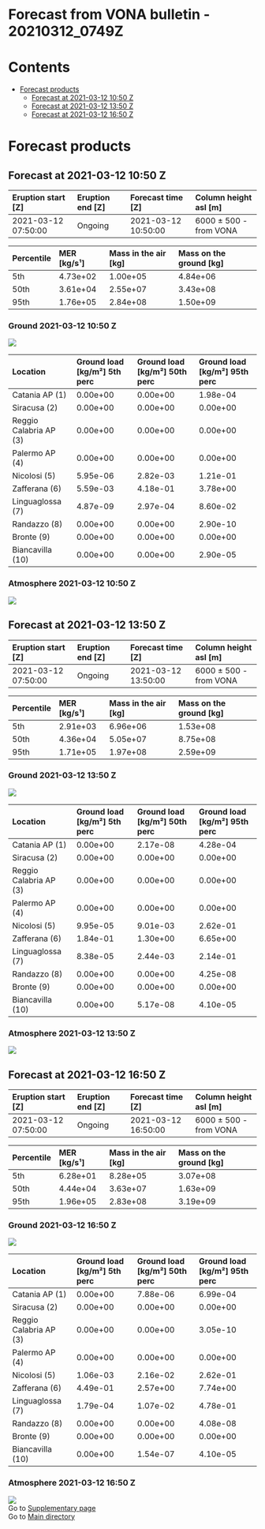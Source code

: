 
Forecast from VONA bulletin - 20210312_0749Z
============================================

Contents
========

* [Forecast products](#forecast-products)
	* [Forecast at 2021-03-12 10:50 Z](#forecast-at-2021-03-12-1050-z)
	* [Forecast at 2021-03-12 13:50 Z](#forecast-at-2021-03-12-1350-z)
	* [Forecast at 2021-03-12 16:50 Z](#forecast-at-2021-03-12-1650-z)

# Forecast products

## Forecast at 2021-03-12 10:50 Z
  

|Eruption start [Z]|Eruption end [Z]|Forecast time [Z]|Column height asl [m]|
| :--- | :--- | :--- | :--- |
|2021-03-12 07:50:00|Ongoing|2021-03-12 10:50:00|6000 ± 500 - from VONA|
  
  

|Percentile|MER [kg/s¹]|Mass in the air [kg]|Mass on the ground [kg]|
| :--- | :--- | :--- | :--- |
|5th|4.73e+02|1.00e+05|4.84e+06|
|50th|3.61e+04|2.55e+07|3.43e+08|
|95th|1.76e+05|2.84e+08|1.50e+09|
  

### Ground 2021-03-12 10:50 Z
  
![](./figures/probability_grd_2021_03_12_1050_scenario_1.png)  
  
  
  
  
  
  
  
  
  

|Location|Ground load [kg/m²] 5th perc|Ground load [kg/m²] 50th perc|Ground load [kg/m²] 95th perc|
| :--- | :--- | :--- | :--- |
|Catania AP (1)|0.00e+00|0.00e+00|1.98e-04|
|Siracusa (2)|0.00e+00|0.00e+00|0.00e+00|
|Reggio Calabria AP (3)|0.00e+00|0.00e+00|0.00e+00|
|Palermo AP (4)|0.00e+00|0.00e+00|0.00e+00|
|Nicolosi (5)|5.95e-06|2.82e-03|1.21e-01|
|Zafferana (6)|5.59e-03|4.18e-01|3.78e+00|
|Linguaglossa (7)|4.87e-09|2.97e-04|8.60e-02|
|Randazzo (8)|0.00e+00|0.00e+00|2.90e-10|
|Bronte (9)|0.00e+00|0.00e+00|0.00e+00|
|Biancavilla (10)|0.00e+00|0.00e+00|2.90e-05|
  

### Atmosphere 2021-03-12 10:50 Z
  
![](./figures/probability_air_2021_03_12_1050_scenario_1_conclev_1.png)
## Forecast at 2021-03-12 13:50 Z
  

|Eruption start [Z]|Eruption end [Z]|Forecast time [Z]|Column height asl [m]|
| :--- | :--- | :--- | :--- |
|2021-03-12 07:50:00|Ongoing|2021-03-12 13:50:00|6000 ± 500 - from VONA|
  
  

|Percentile|MER [kg/s¹]|Mass in the air [kg]|Mass on the ground [kg]|
| :--- | :--- | :--- | :--- |
|5th|2.91e+03|6.96e+06|1.53e+08|
|50th|4.36e+04|5.05e+07|8.75e+08|
|95th|1.71e+05|1.97e+08|2.59e+09|
  

### Ground 2021-03-12 13:50 Z
  
![](./figures/probability_grd_2021_03_12_1350_scenario_1.png)  
  
  
  
  
  
  
  
  
  

|Location|Ground load [kg/m²] 5th perc|Ground load [kg/m²] 50th perc|Ground load [kg/m²] 95th perc|
| :--- | :--- | :--- | :--- |
|Catania AP (1)|0.00e+00|2.17e-08|4.28e-04|
|Siracusa (2)|0.00e+00|0.00e+00|0.00e+00|
|Reggio Calabria AP (3)|0.00e+00|0.00e+00|0.00e+00|
|Palermo AP (4)|0.00e+00|0.00e+00|0.00e+00|
|Nicolosi (5)|9.95e-05|9.01e-03|2.62e-01|
|Zafferana (6)|1.84e-01|1.30e+00|6.65e+00|
|Linguaglossa (7)|8.38e-05|2.44e-03|2.14e-01|
|Randazzo (8)|0.00e+00|0.00e+00|4.25e-08|
|Bronte (9)|0.00e+00|0.00e+00|0.00e+00|
|Biancavilla (10)|0.00e+00|5.17e-08|4.10e-05|
  

### Atmosphere 2021-03-12 13:50 Z
  
![](./figures/probability_air_2021_03_12_1350_scenario_1_conclev_1.png)
## Forecast at 2021-03-12 16:50 Z
  

|Eruption start [Z]|Eruption end [Z]|Forecast time [Z]|Column height asl [m]|
| :--- | :--- | :--- | :--- |
|2021-03-12 07:50:00|Ongoing|2021-03-12 16:50:00|6000 ± 500 - from VONA|
  
  

|Percentile|MER [kg/s¹]|Mass in the air [kg]|Mass on the ground [kg]|
| :--- | :--- | :--- | :--- |
|5th|6.28e+01|8.28e+05|3.07e+08|
|50th|4.44e+04|3.63e+07|1.63e+09|
|95th|1.96e+05|2.83e+08|3.19e+09|
  

### Ground 2021-03-12 16:50 Z
  
![](./figures/probability_grd_2021_03_12_1650_scenario_1.png)  
  
  
  
  
  
  
  
  
  

|Location|Ground load [kg/m²] 5th perc|Ground load [kg/m²] 50th perc|Ground load [kg/m²] 95th perc|
| :--- | :--- | :--- | :--- |
|Catania AP (1)|0.00e+00|7.88e-06|6.99e-04|
|Siracusa (2)|0.00e+00|0.00e+00|0.00e+00|
|Reggio Calabria AP (3)|0.00e+00|0.00e+00|3.05e-10|
|Palermo AP (4)|0.00e+00|0.00e+00|0.00e+00|
|Nicolosi (5)|1.06e-03|2.16e-02|2.62e-01|
|Zafferana (6)|4.49e-01|2.57e+00|7.74e+00|
|Linguaglossa (7)|1.79e-04|1.07e-02|4.78e-01|
|Randazzo (8)|0.00e+00|0.00e+00|4.08e-08|
|Bronte (9)|0.00e+00|0.00e+00|0.00e+00|
|Biancavilla (10)|0.00e+00|1.54e-07|4.10e-05|
  

### Atmosphere 2021-03-12 16:50 Z
  
![](./figures/probability_air_2021_03_12_1650_scenario_1_conclev_1.png)  
Go to [Supplementary page](Supplementary_page.md)  
Go to [Main directory](https://github.com/federicapardini/Real_time_ash_forecast)